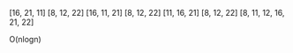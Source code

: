 [16, 21, 11] [8, 12, 22]
[16, 11, 21] [8, 12, 22]
[11, 16, 21] [8, 12, 22]
[8, 11, 12, 16, 21, 22]

O(nlogn)
